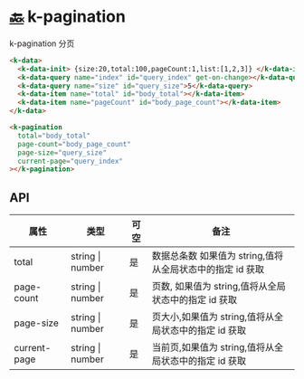# [🔙](./index.md) k-pagination

k-pagination 分页

```html
<k-data>
  <k-data-init> {size:20,total:100,pageCount:1,list:[1,2,3]} </k-data-init>
  <k-data-query name="index" id="query_index" get-on-change></k-data-query>
  <k-data-query name="size" id="query_size">5</k-data-query>
  <k-data-item name="total" id="body_total"></k-data-item>
  <k-data-item name="pageCount" id="body_page_count"></k-data-item>
</k-data>

<k-pagination
  total="body_total"
  page-count="body_page_count"
  page-size="query_size"
  current-page="query_index"
></k-pagination>
```

## API

| 属性         | 类型             | 可空 | 备注                                                      |
| ------------ | ---------------- | ---- | --------------------------------------------------------- |
| total        | string \| number | 是   | 数据总条数 如果值为 string,值将从全局状态中的指定 id 获取 |
| page-count   | string \| number | 是   | 页数, 如果值为 string,值将从全局状态中的指定 id 获取      |
| page-size    | string \| number | 是   | 页大小,如果值为 string,值将从全局状态中的指定 id 获取     |
| current-page | string \| number | 是   | 当前页,如果值为 string,值将从全局状态中的指定 id 获取     |
